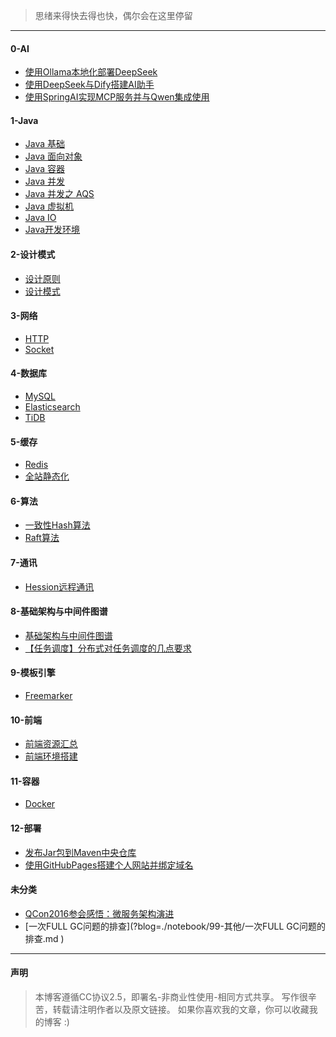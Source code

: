 
>思绪来得快去得也快，偶尔会在这里停留

---

#### 0-AI
- [使用Ollama本地化部署DeepSeek](?blog=./notebook/0-AI/使用Ollama本地化部署DeepSeek.md )
- [使用DeepSeek与Dify搭建AI助手](?blog=./notebook/0-AI/使用DeepSeek与Dify搭建AI助手.md )
- [使用SpringAI实现MCP服务并与Qwen集成使用](?blog=./notebook/0-AI/使用SpringAI实现MCP服务并与Qwen集成使用.md )

#### 1-Java
- [Java 基础](?blog=./notebook/1-Java/Java基础.md )
- [Java 面向对象](?blog=./notebook/1-Java/Java面向对象.md )
- [Java 容器](?blog=./notebook/1-Java/Java容器.md )
- [Java 并发](?blog=./notebook/1-Java/Java并发.md )
- [Java 并发之 AQS](?blog=./notebook/1-Java/Java并发之AQS.md )
- [Java 虚拟机](?blog=./notebook/1-Java/Java虚拟机.md )
- [Java IO](?blog=./notebook/1-Java/JavaIO.md )
- [Java开发环境](?blog=./notebook/1-Java/Java开发环境.md )


#### 2-设计模式
- [设计原则](?blog=./notebook/2-设计模式/设计原则.md )
- [设计模式](?blog=./notebook/2-设计模式/设计模式.md )


#### 3-网络
- [HTTP](?blog=./notebook/3-网络/HTTP.md )
- [Socket](?blog=./notebook/3-网络/Socket.md )


#### 4-数据库
- [MySQL](?blog=./notebook/4-数据库/MySQL.md )
- [Elasticsearch](?blog=./notebook/4-数据库/Elasticsearch.md )
- [TiDB](?blog=./notebook/4-数据库/TiDB.md )


#### 5-缓存
- [Redis](?blog=./notebook/5-缓存/Redis.md )
- [全站静态化](?blog=./notebook/5-缓存/全站静态化.md )


#### 6-算法
- [一致性Hash算法](?blog=./notebook/6-算法/一致性Hash算法.md )
- [Raft算法](?blog=./notebook/6-算法/Raft算法.md )


#### 7-通讯
- [Hession远程通讯](?blog=./notebook/7-通讯/Hession远程通讯.md )


#### 8-基础架构与中间件图谱
- [基础架构与中间件图谱](?blog=./notebook/8-基础架构与中间件图谱/1-概念篇/1-4、基础架构与中间件图谱.md )
- [【任务调度】分布式对任务调度的几点要求](?blog=./notebook/8-基础架构与中间件图谱/2-理论篇/2.1、【任务调度】分布式对任务调度的几点要求.md )

#### 9-模板引擎
- [Freemarker](?blog=./notebook/9-模板引擎/Freemarker.md )

#### 10-前端
- [前端资源汇总](?blog=./notebook/10-前端/前端资源汇总.md )
- [前端环境搭建](?blog=./notebook/10-前端/前端环境搭建.md )

#### 11-容器
- [Docker](?blog=./notebook/11-容器/Docker.md )

#### 12-部署
- [发布Jar包到Maven中央仓库](?blog=./notebook/12-部署/发布Jar包到Maven中央仓库.md )
- [使用GitHubPages搭建个人网站并绑定域名](?blog=./notebook/12-部署/使用GitHubPages搭建个人网站并绑定域名.md )


#### 未分类
- [QCon2016参会感悟：微服务架构演进](?blog=./notebook/99-其他/QCon2016参会感悟：微服务架构演进.md )
- [一次FULL GC问题的排查](?blog=./notebook/99-其他/一次FULL GC问题的排查.md )


---

#### 声明
> 本博客遵循CC协议2.5，即署名-非商业性使用-相同方式共享。
  写作很辛苦，转载请注明作者以及原文链接。
  如果你喜欢我的文章，你可以收藏我的博客 :)
  